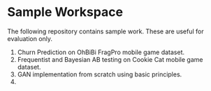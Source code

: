 # Sample Workspace

The following repository contains sample work. These are useful for evaluation only.

1. Churn Prediction on OhBiBi FragPro mobile game dataset.
2. Frequentist and Bayesian AB testing on Cookie Cat mobile game dataset.
3. GAN implementation from scratch using basic principles.
4.
